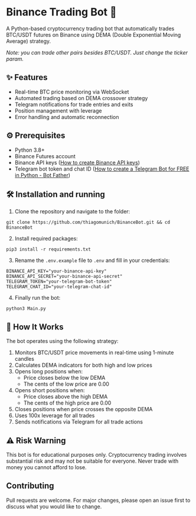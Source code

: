 # Binance Trading Bot 🤖

A Python-based cryptocurrency trading bot that automatically trades BTC/USDT futures on Binance using DEMA (Double Exponential Moving Average) strategy.

*Note: you can trade other pairs besides BTC/USDT. Just change the ticker param.*

## ✨ Features

- Real-time BTC price monitoring via WebSocket
- Automated trading based on DEMA crossover strategy
- Telegram notifications for trade entries and exits
- Position management with leverage
- Error handling and automatic reconnection

## ⚙️ Prerequisites

- Python 3.8+
- Binance Futures account
- Binance API keys ([How to create Binance API keys](https://www.binance.com/en/support/faq/how-to-create-api-360002502072))
- Telegram bot token and chat ID ([How to create a Telegram Bot for FREE in Python - Bot Father](https://www.youtube.com/watch?v=URPIZZNr_2M&ab_channel=Indently))

## 🛠️ Installation and running

1. Clone the repository and navigate to the folder:
```
git clone https://github.com/thiagomunich/BinanceBot.git && cd BinanceBot
```

2. Install required packages:
```
pip3 install -r requirements.txt
```

3. Rename the `.env.example` file to `.env` and fill in your credentials:
```
BINANCE_API_KEY="your-binance-api-key"
BINANCE_API_SECRET="your-binance-api-secret"
TELEGRAM_TOKEN="your-telegram-bot-token"
TELEGRAM_CHAT_ID="your-telegram-chat-id"
```

4. Finally run the bot:
```
python3 Main.py
```

## 🔎 How It Works

The bot operates using the following strategy:

1. Monitors BTC/USDT price movements in real-time using 1-minute candles
2. Calculates DEMA indicators for both high and low prices
3. Opens long positions when:
   - Price closes below the low DEMA
   - The cents of the low price are 0.00
4. Opens short positions when:
   - Price closes above the high DEMA
   - The cents of the high price are 0.00
5. Closes positions when price crosses the opposite DEMA
6. Uses 100x leverage for all trades
7. Sends notifications via Telegram for all trade actions

## ⚠️ Risk Warning

This bot is for educational purposes only. Cryptocurrency trading involves substantial risk and may not be suitable for everyone. Never trade with money you cannot afford to lose.

## Contributing

Pull requests are welcome. For major changes, please open an issue first to discuss what you would like to change.

